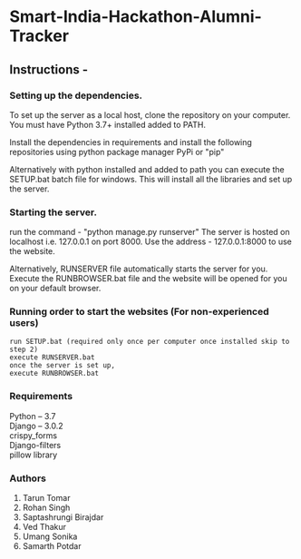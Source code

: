 ﻿# Smart-India-Hackathon-Alumni-Tracker    
 
## Instructions - 
  
  ### Setting up the dependencies.
  To set up the server as a local host, clone the repository on your computer.
  You must have Python 3.7+ installed added to PATH.
  
  Install the dependencies in requirements and install the following repositories using python package manager PyPi or "pip"
  
  Alternatively with python installed and added to path you can execute the SETUP.bat batch file for windows.
  This will install all the libraries and set up the server.
  
  ### Starting the server.
  run the command - "python manage.py runserver"
  The server is hosted on localhost i.e. 127.0.0.1 on port 8000.
  Use the address - 127.0.0.1:8000 
  to use the website.
  
  Alternatively,
  RUNSERVER file automatically starts the server for you.
  Execute the RUNBROWSER.bat file and the website will be opened for you on your default browser.
  
  ### Running order to start the websites (For non-experienced users)
    run SETUP.bat (required only once per computer once installed skip to step 2)
    execute RUNSERVER.bat 
    once the server is set up,
    execute RUNBROWSER.bat
                                         
### Requirements                    
Python – 3.7                              
Django – 3.0.2              
crispy_forms                                
Django-filters  
pillow library

### Authors
1) Tarun Tomar
2) Rohan Singh
3) Saptashrungi Birajdar
4) Ved Thakur
5) Umang Sonika
6) Samarth Potdar
